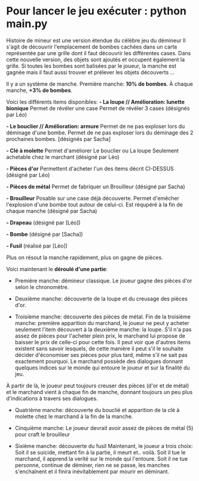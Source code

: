 # Pour lancer le jeu exécuter : python main.py

Histoire de mineur est une version étendue du célèbre jeu du démineur
Il s'agit de découvrir l'emplacement de bombes cachées dans un carte représentée par une grille dont il faut découvrir les différentes cases. Dans cette nouvelle version, des objets sont ajoutés et occupent également la grille. Si toutes les bombes sont balisées par le joueur, la manche est gagnée mais il faut aussi trouver et prélever les objets découverts ...

Il y a un système de manche.
Première manche: **10% de bombes**.
À chaque manche, **+3% de bombes**.

Voici les différents items disponibles:
**- La loupe // Amélioration: lunette bionique**
Permet de révéler une case
Permet de révéler 3 cases
(désignés par Léo)

**- Le bouclier // Amélioration: armure**
Permet de ne pas exploser lors du déminage d'une bombe.
Permet de ne pas exploser lors du déminage des 2 prochaines bombes. [désignés par Sacha]

**- Clé à molette**
Permet d'améliorer Le bouclier ou La loupe
Seulement achetable chez le marchant
(désigné par Léo)

**- Pièces d'or**
Permettent d'acheter l'un des items décrit CI-DESSUS
(désigné par Léo)

**- Pièces de métal**
Permet de fabriquer un Brouilleur
(désigné par Sacha)

**- Brouilleur**
Posable sur une case déjà découverte. Permet d'emêcher l'explosion d'une bombe tout autour de celui-ci.
Est réqupéré à la fin de chaque manche
(désigné par Sacha)

**- Drapeau**
(désigné par [Léo])

**- Bombe**
(désigné par [Sacha])

**- Fusil**
(réalisé par [Léo])

Plus on résout la manche rapidement, plus on gagne de pièces.

Voici maintenant le **déroulé d'une partie**:
- Première manche: démineur classique. Le joueur gagne des pièces d'or selon le chronomètre.

- Deuxième manche: découverte de la loupe et du creusage des pièces d'or.

- Troisième manche: découverte des pièces de métal.
  Fin de la troisième manche: première apparition du marchand, le joueur ne peut y acheter seulement l'item découvert à la deuxième manche: la loupe. S'il n'a pas assez de pièces pour l'acheter plein prix, le marchand lui propose de baisser le prix de celle-ci pour cette fois. Il peut voir que d'autres items existent sans savoir lesquels, de cette manière il peut s'il le souhaite décider d'économiser ses pièces pour plus tard, même s'il ne sait pas exactement pourquoi. Le marchand possède des dialogues donnant quelques indices sur le monde qui entoure le joueur et sur la finalité du jeu.

À partir de là, le joueur peut toujours creuser des pièces (d'or et de métal) et le marchand vient à chaque fin de manche, donnant toujours un peu plus d'indications à travers ses dialogues.

- Quatrième manche: découverte du bouclié et apparition de la clé à molette chez le marchand à la fin de la manche.

- Cinquième manche: Le joueur devrait avoir assez de pièces de métal (5) pour craft le brouilleur

- Sixième manche: découverte du fusil
  Maintenant, le joueur a trois choix:
  Soit il se suicide, mettant fin à la partie, il meurt et.. voilà.
  Soit il tue le marchand, il apprend la verité sur le monde qui l'entoure.
  Soit il ne tue personne, continue de déminer, rien ne se passe, les manches s'enchaînent et il finira inévitablement par mourir en déminant.
